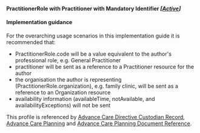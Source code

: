 #### PractitionerRole with Practitioner with Mandatory Identifier *[[Active](http://hl7.org/fhir/stu3/valueset-publication-status.html)]*

#### Implementation guidance
For the overarching usage scenarios in this implementation guide it is recommended that:
* PractitionerRole.code will be a value equivalent to the author's professional role, e.g. General Practitioner
* practitioner will be sent as a reference to a Practitioner resource for the author
* the organisation the author is representing (PractitionerRole.organization), e.g. family clinic, will be sent as a reference to an Organization resource
* availability information (availableTime, notAvailable, and availabilityExceptions) will not be sent

This profile is referenced by [Advance Care Directive Custodian Record](StructureDefinition-composition-acdcr-1.html), [Advance Care Planning](StructureDefinition-composition-acp-1.html) and [Advance Care Planning Document Reference](StructureDefinition-documentreference-acp-1.html).